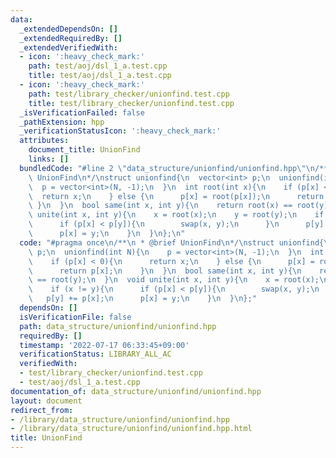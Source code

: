 ```yaml
---
data:
  _extendedDependsOn: []
  _extendedRequiredBy: []
  _extendedVerifiedWith:
  - icon: ':heavy_check_mark:'
    path: test/aoj/dsl_1_a.test.cpp
    title: test/aoj/dsl_1_a.test.cpp
  - icon: ':heavy_check_mark:'
    path: test/library_checker/unionfind.test.cpp
    title: test/library_checker/unionfind.test.cpp
  _isVerificationFailed: false
  _pathExtension: hpp
  _verificationStatusIcon: ':heavy_check_mark:'
  attributes:
    document_title: UnionFind
    links: []
  bundledCode: "#line 2 \"data_structure/unionfind/unionfind.hpp\"\n/**\n * @brief\
    \ UnionFind\n*/\nstruct unionfind{\n  vector<int> p;\n  unionfind(int N){\n  \
    \  p = vector<int>(N, -1);\n  }\n  int root(int x){\n    if (p[x] < 0){\n    \
    \  return x;\n    } else {\n      p[x] = root(p[x]);\n      return p[x];\n   \
    \ }\n  }\n  bool same(int x, int y){\n    return root(x) == root(y);\n  }\n  void\
    \ unite(int x, int y){\n    x = root(x);\n    y = root(y);\n    if (x != y){\n\
    \      if (p[x] < p[y]){\n        swap(x, y);\n      }\n      p[y] += p[x];\n\
    \      p[x] = y;\n    }\n  }\n};\n"
  code: "#pragma once\n/**\n * @brief UnionFind\n*/\nstruct unionfind{\n  vector<int>\
    \ p;\n  unionfind(int N){\n    p = vector<int>(N, -1);\n  }\n  int root(int x){\n\
    \    if (p[x] < 0){\n      return x;\n    } else {\n      p[x] = root(p[x]);\n\
    \      return p[x];\n    }\n  }\n  bool same(int x, int y){\n    return root(x)\
    \ == root(y);\n  }\n  void unite(int x, int y){\n    x = root(x);\n    y = root(y);\n\
    \    if (x != y){\n      if (p[x] < p[y]){\n        swap(x, y);\n      }\n   \
    \   p[y] += p[x];\n      p[x] = y;\n    }\n  }\n};"
  dependsOn: []
  isVerificationFile: false
  path: data_structure/unionfind/unionfind.hpp
  requiredBy: []
  timestamp: '2022-07-17 06:33:45+09:00'
  verificationStatus: LIBRARY_ALL_AC
  verifiedWith:
  - test/library_checker/unionfind.test.cpp
  - test/aoj/dsl_1_a.test.cpp
documentation_of: data_structure/unionfind/unionfind.hpp
layout: document
redirect_from:
- /library/data_structure/unionfind/unionfind.hpp
- /library/data_structure/unionfind/unionfind.hpp.html
title: UnionFind
---
```

